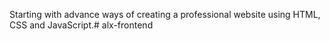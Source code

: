 Starting with advance ways of creating a professional website using HTML, CSS and JavaScript.# alx-frontend
